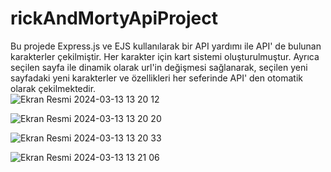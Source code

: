 # rickAndMortyApiProject
Bu projede Express.js ve EJS kullanılarak bir API yardımı ile API' de bulunan karakterler çekilmiştir. Her karakter için kart sistemi oluşturulmuştur. Ayrıca seçilen sayfa ile dinamik olarak url'in değişmesi sağlanarak, seçilen yeni sayfadaki yeni karakterler ve özellikleri her seferinde API' den otomatik olarak çekilmektedir.  
![Ekran Resmi 2024-03-13 13 20 12](https://github.com/mehmeteksii/rickAndMortyApiProject/assets/92593948/11e9e93a-49a0-4887-baa1-72a34a492d4a)

![Ekran Resmi 2024-03-13 13 20 20](https://github.com/mehmeteksii/rickAndMortyApiProject/assets/92593948/4eb11806-53c8-4ef4-b13d-15dc90fea322)

![Ekran Resmi 2024-03-13 13 20 33](https://github.com/mehmeteksii/rickAndMortyApiProject/assets/92593948/f5f7ca8f-14c8-4c4f-b72f-6b7ef3ddae45)

![Ekran Resmi 2024-03-13 13 21 06](https://github.com/mehmeteksii/rickAndMortyApiProject/assets/92593948/6ffaadb6-61e8-40a3-a43b-8ff4afc6828a)
